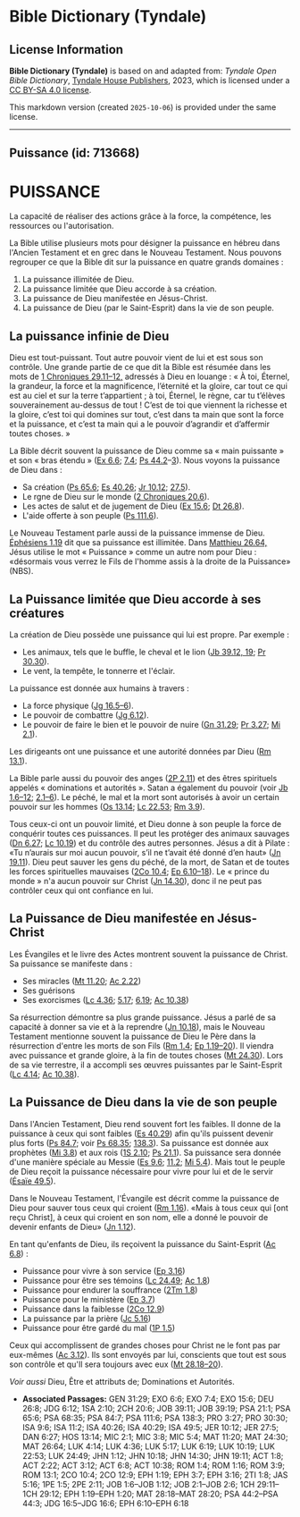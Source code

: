 # Bible Dictionary (Tyndale)

## License Information

**Bible Dictionary (Tyndale)** is based on and adapted from: _Tyndale Open Bible Dictionary_, [Tyndale House Publishers](https://tyndaleopenresources.com/), 2023, which is licensed under a [CC BY-SA 4.0 license](https://creativecommons.org/licenses/by-sa/4.0/legalcode.en).

This markdown version (created `2025-10-06`) is provided under the same license.



--------------------------------

## Puissance (id: 713668)

PUISSANCE
=========

La capacité de réaliser des actions grâce à la force, la compétence, les ressources ou l'autorisation.

La Bible utilise plusieurs mots pour désigner la puissance en hébreu dans l'Ancien Testament et en grec dans le Nouveau Testament. Nous pouvons regrouper ce que la Bible dit sur la puissance en quatre grands domaines :

1. La puissance illimitée de Dieu.
2. La puissance limitée que Dieu accorde à sa création.
3. La puissance de Dieu manifestée en Jésus\-Christ.
4. La puissance de Dieu (par le Saint\-Esprit) dans la vie de son peuple.

La puissance infinie de Dieu
----------------------------

Dieu est tout\-puissant. Tout autre pouvoir vient de lui et est sous son contrôle. Une grande partie de ce que dit la Bible est résumée dans les mots de [1 Chroniques 29\.11–12,](https://ref.ly/1Chr29:11-1Chr29:12) adressés à Dieu en louange : « À toi, Éternel, la grandeur, la force et la magnificence, l’éternité et la gloire, car tout ce qui est au ciel et sur la terre t’appartient ; à toi, Éternel, le règne, car tu t’élèves souverainement au\-dessus de tout ! C’est de toi que viennent la richesse et la gloire, c’est toi qui domines sur tout, c’est dans ta main que sont la force et la puissance, et c’est ta main qui a le pouvoir d’agrandir et d’affermir toutes choses. »

La Bible décrit souvent la puissance de Dieu comme sa « main puissante » et son « bras étendu » ([Ex 6\.6](https://ref.ly/Exod6:6); [7\.4](https://ref.ly/Exod7:4); [Ps 44\.2](https://ref.ly/Ps44:2-Ps44:3)–[3](https://ref.ly/Ps44:2-Ps44:3)). Nous voyons la puissance de Dieu dans :

* Sa création ([Ps 65\.6](https://ref.ly/Ps65:6); [Es 40\.26](https://ref.ly/Isa40:26); [Jr 10\.12](https://ref.ly/Jer10:12); [27\.5](https://ref.ly/Jer27:5)).
* Le rgne de Dieu sur le monde ([2 Chroniques 20\.6](https://ref.ly/2Chr20:6)).
* Les actes de salut et de jugement de Dieu ([Ex 15\.6](https://ref.ly/Exod15:6); [Dt 26\.8](https://ref.ly/Deut26:8)).
* L'aide offerte à son peuple ([Ps 111\.6](https://ref.ly/Ps111:6)).

Le Nouveau Testament parle aussi de la puissance immense de Dieu. [Éphésiens 1\.19](https://ref.ly/Eph1:19) dit que sa puissance est illimitée. Dans [Matthieu 26\.64,](https://ref.ly/Matt26:64) Jésus utilise le mot « Puissance » comme un autre nom pour Dieu : «désormais vous verrez le Fils de l'homme assis à la droite de la Puissance» (NBS).

La Puissance limitée que Dieu accorde à ses créatures
-----------------------------------------------------

La création de Dieu possède une puissance qui lui est propre. Par exemple :

* Les animaux, tels que le buffle, le cheval et le lion ([Jb 39\.12, 19](https://ref.ly/Job39:11,Job39:19); [Pr 30\.30](https://ref.ly/Prov30:30)).
* Le vent, la tempête, le tonnerre et l'éclair.

La puissance est donnée aux humains à travers :

* La force physique ([Jg 16\.5–6](https://ref.ly/Judg16:5-Judg16:6)).
* Le pouvoir de combattre ([Jg 6\.12](https://ref.ly/Judg6:12)).
* Le pouvoir de faire le bien et le pouvoir de nuire ([Gn 31\.29](https://ref.ly/Gen31:29); [Pr 3\.27](https://ref.ly/Prov3:27); [Mi 2\.1](https://ref.ly/Mic2:1)).

Les dirigeants ont une puissance et une autorité données par Dieu ([Rm 13\.1](https://ref.ly/Rom13:1)).

La Bible parle aussi du pouvoir des anges ([2P 2\.11](https://ref.ly/2Pet2:11)) et des êtres spirituels appelés « dominations et autorités ». Satan a également du pouvoir (voir [Jb 1\.6–12](https://ref.ly/Job1:6-Job1:12); [2\.1–6](https://ref.ly/Job2:1-Job2:6)). Le péché, le mal et la mort sont autorisés à avoir un certain pouvoir sur les hommes ([Os 13\.14](https://ref.ly/Hos13:14); [Lc 22\.53](https://ref.ly/Luke22:53); [Rm 3\.9](https://ref.ly/Rom3:9)).

Tous ceux\-ci ont un pouvoir limité, et Dieu donne à son peuple la force de conquérir toutes ces puissances. Il peut les protéger des animaux sauvages ([Dn 6\.27](https://ref.ly/Dan6:27); [Lc 10\.19](https://ref.ly/Luke10:19)) et du contrôle des autres personnes. Jésus a dit à Pilate : «Tu n’aurais sur moi aucun pouvoir, s’il ne t’avait été donné d’en haut» ([Jn 19\.11](https://ref.ly/John19:11)). Dieu peut sauver les gens du péché, de la mort, de Satan et de toutes les forces spirituelles mauvaises ([2Co 10\.4](https://ref.ly/2Cor10:4); [Ep 6\.10–18](https://ref.ly/Eph6:10-Eph6:18)). Le « prince du monde » n'a aucun pouvoir sur Christ ([Jn 14\.30](https://ref.ly/John14:30)), donc il ne peut pas contrôler ceux qui ont confiance en lui.

La Puissance de Dieu manifestée en Jésus\-Christ
------------------------------------------------

Les Évangiles et le livre des Actes montrent souvent la puissance de Christ. Sa puissance se manifeste dans :

* Ses miracles ([Mt 11\.20](https://ref.ly/Matt11:20); [Ac 2\.22](https://ref.ly/Acts2:22))
* Ses guérisons
* Ses exorcismes ([Lc 4\.36](https://ref.ly/Luke4:36); [5\.17](https://ref.ly/Luke5:17); [6\.19](https://ref.ly/Luke6:19); [Ac 10\.38](https://ref.ly/Acts10:38))

Sa résurrection démontre sa plus grande puissance. Jésus a parlé de sa capacité à donner sa vie et à la reprendre ([Jn 10\.18](https://ref.ly/John10:18)), mais le Nouveau Testament mentionne souvent la puissance de Dieu le Père dans la résurrection d'entre les morts de son Fils ([Rm 1\.4](https://ref.ly/Rom1:4); [Ep 1\.19–20](https://ref.ly/Eph1:19-Eph1:20)). Il viendra avec puissance et grande gloire, à la fin de toutes choses ([Mt 24\.30](https://ref.ly/Matt24:30)). Lors de sa vie terrestre, il a accompli ses œuvres puissantes par le Saint\-Esprit ([Lc 4\.14](https://ref.ly/Luke4:14); [Ac 10\.38](https://ref.ly/Acts10:38)).

La Puissance de Dieu dans la vie de son peuple
----------------------------------------------

Dans l'Ancien Testament, Dieu rend souvent fort les faibles. Il donne de la puissance à ceux qui sont faibles ([Es 40\.29](https://ref.ly/Isa40:29)) afin qu'ils puissent devenir plus forts ([Ps 84\.7](https://ref.ly/Ps84:7); voir [Ps 68\.35](https://ref.ly/Ps68:35); [138\.3](https://ref.ly/Ps138:3)). Sa puissance est donnée aux prophètes ([Mi 3\.8](https://ref.ly/Mic3:8)) et aux rois ([1S 2\.10](https://ref.ly/1Sam2:10); [Ps 21\.1](https://ref.ly/Ps21:1)). Sa puissance sera donnée d'une manière spéciale au Messie ([Es 9\.6](https://ref.ly/Isa9:6); [11\.2](https://ref.ly/Isa11:2); [Mi 5\.4](https://ref.ly/Mic5:4)). Mais tout le peuple de Dieu reçoit la puissance nécessaire pour vivre pour lui et de le servir ([Ésaïe 49\.5](https://ref.ly/Isa49:5)).

Dans le Nouveau Testament, l'Évangile est décrit comme la puissance de Dieu pour sauver tous ceux qui croient ([Rm 1\.16](https://ref.ly/Rom1:16)). «Mais à tous ceux qui \[ont reçu Christ], à ceux qui croient en son nom, elle a donné le pouvoir de devenir enfants de Dieu» ([Jn 1\.12](https://ref.ly/John1:12)).

En tant qu'enfants de Dieu, ils reçoivent la puissance du Saint\-Esprit ([Ac 6\.8](https://ref.ly/Acts6:8)) :

* Puissance pour vivre à son service ([Ep 3\.16](https://ref.ly/Eph3:16))
* Puissance pour être ses témoins ([Lc 24\.49](https://ref.ly/Luke24:49); [Ac 1\.8](https://ref.ly/Acts1:8))
* Puissance pour endurer la souffrance ([2Tm 1\.8](https://ref.ly/2Tim1:8))
* Puissance pour le ministère ([Ep 3\.7](https://ref.ly/Eph3:7))
* Puissance dans la faiblesse ([2Co 12\.9](https://ref.ly/2Cor12:9))
* La puissance par la prière ([Jc 5\.16](https://ref.ly/Jas5:16))
* Puissance pour être gardé du mal ([1P 1\.5](https://ref.ly/1Pet1:5))

Ceux qui accomplissent de grandes choses pour Christ ne le font pas par eux\-mêmes ([Ac 3\.12](https://ref.ly/Acts3:12)). Ils sont envoyés par lui, conscients que tout est sous son contrôle et qu'Il sera toujours avec eux ([Mt 28\.18–20](https://ref.ly/Matt28:18-Matt28:20)).

*Voir aussi* Dieu, Être et attributs de; Dominations et Autorités.

* **Associated Passages:** GEN 31:29; EXO 6:6; EXO 7:4; EXO 15:6; DEU 26:8; JDG 6:12; 1SA 2:10; 2CH 20:6; JOB 39:11; JOB 39:19; PSA 21:1; PSA 65:6; PSA 68:35; PSA 84:7; PSA 111:6; PSA 138:3; PRO 3:27; PRO 30:30; ISA 9:6; ISA 11:2; ISA 40:26; ISA 40:29; ISA 49:5; JER 10:12; JER 27:5; DAN 6:27; HOS 13:14; MIC 2:1; MIC 3:8; MIC 5:4; MAT 11:20; MAT 24:30; MAT 26:64; LUK 4:14; LUK 4:36; LUK 5:17; LUK 6:19; LUK 10:19; LUK 22:53; LUK 24:49; JHN 1:12; JHN 10:18; JHN 14:30; JHN 19:11; ACT 1:8; ACT 2:22; ACT 3:12; ACT 6:8; ACT 10:38; ROM 1:4; ROM 1:16; ROM 3:9; ROM 13:1; 2CO 10:4; 2CO 12:9; EPH 1:19; EPH 3:7; EPH 3:16; 2TI 1:8; JAS 5:16; 1PE 1:5; 2PE 2:11; JOB 1:6–JOB 1:12; JOB 2:1–JOB 2:6; 1CH 29:11–1CH 29:12; EPH 1:19–EPH 1:20; MAT 28:18–MAT 28:20; PSA 44:2–PSA 44:3; JDG 16:5–JDG 16:6; EPH 6:10–EPH 6:18


